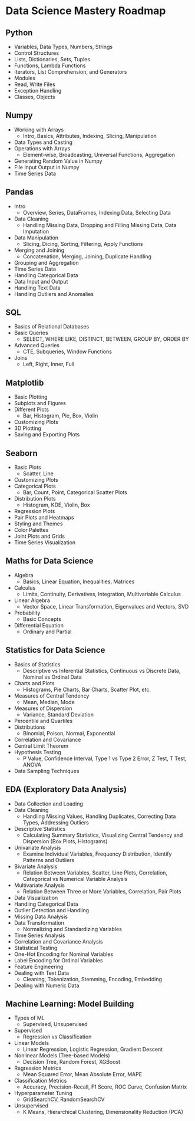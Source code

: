 # Data Science Mastery Roadmap

## Python
- Variables, Data Types, Numbers, Strings
- Control Structures
- Lists, Dictionaries, Sets, Tuples
- Functions, Lambda Functions
- Iterators, List Comprehension, and Generators
- Modules
- Read, Write Files
- Exception Handling
- Classes, Objects

## Numpy
- Working with Arrays
  - Intro, Basics, Attributes, Indexing, Slicing, Manipulation
- Data Types and Casting
- Operations with Arrays
  - Element-wise, Broadcasting, Universal Functions, Aggregation
- Generating Random Value in Numpy
- File Input Output in Numpy
- Time Series Data

## Pandas
- Intro
  - Overview, Series, DataFrames, Indexing Data, Selecting Data
- Data Cleaning
  - Handling Missing Data, Dropping and Filling Missing Data, Data Imputation
- Data Manipulation
  - Slicing, Dicing, Sorting, Filtering, Apply Functions
- Merging and Joining
  - Concatenation, Merging, Joining, Duplicate Handling
- Grouping and Aggregation
- Time Series Data
- Handling Categorical Data
- Data Input and Output
- Handling Text Data
- Handling Outliers and Anomalies

## SQL
- Basics of Relational Databases
- Basic Queries
  - SELECT, WHERE LIKE, DISTINCT, BETWEEN, GROUP BY, ORDER BY
- Advanced Queries
  - CTE, Subqueries, Window Functions
- Joins
  - Left, Right, Inner, Full

## Matplotlib
- Basic Plotting
- Subplots and Figures
- Different Plots
  - Bar, Histogram, Pie, Box, Violin
- Customizing Plots
- 3D Plotting
- Saving and Exporting Plots

## Seaborn
- Basic Plots
  - Scatter, Line
- Customizing Plots
- Categorical Plots
  - Bar, Count, Point, Categorical Scatter Plots
- Distribution Plots
  - Histogram, KDE, Violin, Box
- Regression Plots
- Pair Plots and Heatmaps
- Styling and Themes
- Color Palettes
- Joint Plots and Grids
- Time Series Visualization

## Maths for Data Science
- Algebra
  - Basics, Linear Equation, Inequalities, Matrices
- Calculus
  - Limits, Continuity, Derivatives, Integration, Multivariable Calculus
- Linear Algebra
  - Vector Space, Linear Transformation, Eigenvalues and Vectors, SVD
- Probability
  - Basic Concepts
- Differential Equation
  - Ordinary and Partial

## Statistics for Data Science
- Basics of Statistics
  - Descriptive vs Inferential Statistics, Continuous vs Discrete Data, Nominal vs Ordinal Data
- Charts and Plots
  - Histograms, Pie Charts, Bar Charts, Scatter Plot, etc.
- Measures of Central Tendency
  - Mean, Median, Mode
- Measures of Dispersion
  - Variance, Standard Deviation
- Percentile and Quartiles
- Distributions
  - Binomial, Poison, Normal, Exponential
- Correlation and Covariance
- Central Limit Theorem
- Hypothesis Testing
  - P Value, Confidence Interval, Type 1 vs Type 2 Error, Z Test, T Test, ANOVA
- Data Sampling Techniques

## EDA (Exploratory Data Analysis)
- Data Collection and Loading
- Data Cleaning
  - Handling Missing Values, Handling Duplicates, Correcting Data Types, Addressing Outliers
- Descriptive Statistics
  - Calculating Summary Statistics, Visualizing Central Tendency and Dispersion (Box Plots, Histograms)
- Univariate Analysis
  - Examine Individual Variables, Frequency Distribution, Identify Patterns and Outliers
- Bivariate Analysis
  - Relation Between Variables, Scatter, Line Plots, Correlation, Categorical vs Numerical Variable Analysis
- Multivariate Analysis
  - Relation Between Three or More Variables, Correlation, Pair Plots
- Data Visualization
- Handling Categorical Data
- Outlier Detection and Handling
- Missing Data Analysis
- Data Transformation
  - Normalizing and Standardizing Variables
- Time Series Analysis
- Correlation and Covariance Analysis
- Statistical Testing
- One-Hot Encoding for Nominal Variables
- Label Encoding for Ordinal Variables
- Feature Engineering
- Dealing with Text Data
  - Cleaning, Tokenization, Stemming, Encoding, Embedding
- Dealing with Numeric Data

## Machine Learning: Model Building
- Types of ML
  - Supervised, Unsupervised
- Supervised
  - Regression vs Classification
- Linear Models
  - Linear Regression, Logistic Regression, Gradient Descent
- Nonlinear Models (Tree-based Models)
  - Decision Tree, Random Forest, XGBoost
- Regression Metrics
  - Mean Squared Error, Mean Absolute Error, MAPE
- Classification Metrics
  - Accuracy, Precision-Recall, F1 Score, ROC Curve, Confusion Matrix
- Hyperparameter Tuning
  - GridSearchCV, RandomSearchCV
- Unsupervised
  - K Means, Hierarchical Clustering, Dimensionality Reduction (PCA)
